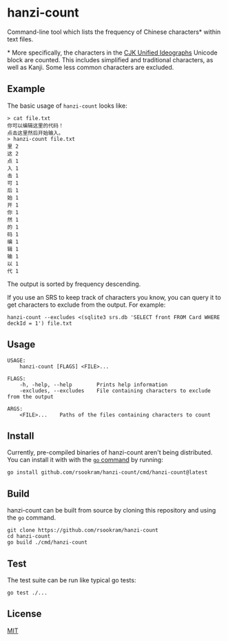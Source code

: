 # hanzi-count

Command-line tool which lists the frequency of Chinese characters\* within text
files.

\* More specifically, the characters in the
[CJK Unified Ideographs](https://en.wikipedia.org/wiki/CJK_Unified_Ideographs_(Unicode_block))
Unicode block are counted. This includes simplified and traditional characters,
as well as Kanji. Some less common characters are excluded.


## Example

The basic usage of `hanzi-count` looks like:

```shell
> cat file.txt
你可以编辑这里的代码！
点击这里然后开始输入。
> hanzi-count file.txt
里 2
这 2
点 1
入 1
击 1
可 1
后 1
始 1
开 1
你 1
然 1
的 1
码 1
编 1
辑 1
输 1
以 1
代 1
```

The output is sorted by frequency descending.

If you use an SRS to keep track of characters you know, you can query it to get
characters to exclude from the output. For example:

```shell
hanzi-count --excludes <(sqlite3 srs.db 'SELECT front FROM Card WHERE deckId = 1') file.txt
```


## Usage

```
USAGE:
    hanzi-count [FLAGS] <FILE>...

FLAGS:
    -h, -help, --help        Prints help information
    -excludes, --excludes    File containing characters to exclude from the output

ARGS:
    <FILE>...    Paths of the files containing characters to count
```

## Install

Currently, pre-compiled binaries of hanzi-count aren't being distributed. You
can install it with with the [`go` command](https://golang.org/doc/install) by
running:

```shell
go install github.com/rsookram/hanzi-count/cmd/hanzi-count@latest
```


## Build

hanzi-count can be built from source by cloning this repository and using the
`go` command.

```shell
git clone https://github.com/rsookram/hanzi-count
cd hanzi-count
go build ./cmd/hanzi-count
```


## Test

The test suite can be run like typical go tests:

```shell
go test ./...
```


## License

[MIT](LICENSE)

